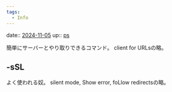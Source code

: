 ```yaml
---
tags:
  - Info
---
```


date:: [2024-11-05](/Daily_Note/2024-11-05.md)
up:: [ps](../Bar/App/PowerShell_and_Command-Line.md)

簡単にサーバーとやり取りできるコマンド。
client for URLsの略。

## -sSL
よく使われる奴。
silent mode, Show error, foLlow redirectsの略。


